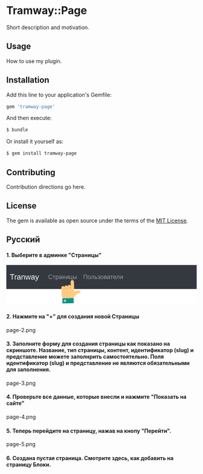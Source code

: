 # Tramway::Page
Short description and motivation.

## Usage
How to use my plugin.

## Installation
Add this line to your application's Gemfile:

```ruby
gem 'tramway-page'
```

And then execute:
```bash
$ bundle
```

Or install it yourself as:
```bash
$ gem install tramway-page
```

## Contributing
Contribution directions go here.

## License
The gem is available as open source under the terms of the [MIT License](http://opensource.org/licenses/MIT).

## Русский

#### 1. Выберите в админке "Страницы"
![page-1.png](https://github.com/ulmic/tramway-dev/blob/develop/tramway-page/docs/page-1.png)

#### 2. Нажмите на "+" для создания новой Страницы
page-2.png

#### 3. Заполните форму для создания страницы как показано на скриншоте. Название, тип страницы, контент, идентификатор (slug) и представление можете заполнрить самостоятельно. Поля идентификатор (slug) и представление не являются обязательными для заполнения.
page-3.png

#### 4. Проверьте все данные, которые внесли и нажмите "Показать на сайте"
page-4.png

#### 5. Теперь перейдите на страницу, нажав на кнопу "Перейти".
page-5.png

#### 6. Создана пустая страница. Смотрите здесь, как добавить на страницу Блоки.
